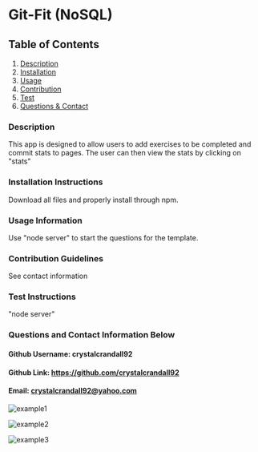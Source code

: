 # Git-Fit (NoSQL)

## Table of Contents
1. [Description](#description)
2. [Installation](#installation-instructions)
3. [Usage](#usage-information)
4. [Contribution](#contribution-guidelines)
5. [Test](#test-instructions)
6. [Questions & Contact](#questions?-contact-information-below)
### Description
This app is designed to allow users to add exercises to be completed and commit stats to pages. The user can then view the stats by clicking on "stats"

### Installation Instructions
Download all files and properly install through npm. 

### Usage Information
Use "node server" to start the questions for the template.

### Contribution Guidelines
See contact information

### Test Instructions
"node server"

### Questions and Contact Information Below
#### Github Username: crystalcrandall92
#### Github Link: https://github.com/crystalcrandall92
#### Email: crystalcrandall92@yahoo.com

![example1](indexexample.jpg)

![example2](addedexerciseexample.jpg)

![example3](statsexample.jpg)